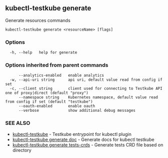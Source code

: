 ## kubectl-testkube generate

Generate resources commands

```
kubectl-testkube generate <resourceName> [flags]
```

### Options

```
  -h, --help   help for generate
```

### Options inherited from parent commands

```
      --analytics-enabled   enable analytics
  -w, --api-uri string      api uri, default value read from config if set
  -c, --client string       client used for connecting to Testkube API one of proxy|direct (default "proxy")
      --namespace string    Kubernetes namespace, default value read from config if set (default "testkube")
      --oauth-enabled       enable oauth
      --verbose             show additional debug messages
```

### SEE ALSO

* [kubectl-testkube](kubectl-testkube.md)	 - Testkube entrypoint for kubectl plugin
* [kubectl-testkube generate doc](kubectl-testkube_generate_doc.md)	 - Generate docs for kubectl testkube
* [kubectl-testkube generate tests-crds](kubectl-testkube_generate_tests-crds.md)	 - Generate tests CRD file based on directory

